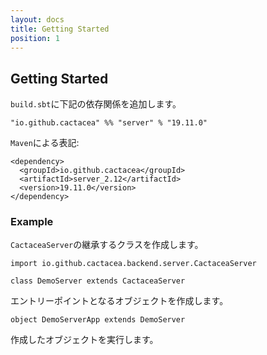 ```yaml
---
layout: docs
title: Getting Started
position: 1
---
```


## Getting Started


`build.sbt`に下記の依存関係を追加します。

```
"io.github.cactacea" %% "server" % "19.11.0"
```

`Maven`による表記:

```
<dependency>
  <groupId>io.github.cactacea</groupId>
  <artifactId>server_2.12</artifactId>
  <version>19.11.0</version>
</dependency>
```


### Example

`CactaceaServer`の継承するクラスを作成します。

```$xslt
import io.github.cactacea.backend.server.CactaceaServer

class DemoServer extends CactaceaServer
```

エントリーポイントとなるオブジェクトを作成します。

```
object DemoServerApp extends DemoServer
```

作成したオブジェクトを実行します。